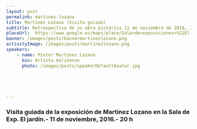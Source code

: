 ```yaml
---
layout: post
permalink: martinez-lozano  
title: Martínez Lozano (Visita guiada) 
subtitle: Retrospectiva de su obra pictórica 11 de noviembre de 2016, 20:00h.- Sala de Exp. El Jardín 
placeUrl:  https://www.google.es/maps/place/Sala+de+exposiciones+%22El+Jard%C3%ADn%22/@38.0522142,-1.2159513,17z/data=!3m1!4b1!4m5!3m4!1s0xd647f55db23f62b:0x236fc800c1aaff6c!8m2!3d38.0522142!4d-1.2137626
banner: /images/posts/bannermartinezlozano.png
activityImage: /images/posts/martinezlozano.png
speakers: 
    - name: Pintor Martínez Lozano
      bio: Artísta molinense
      photo: /images/posts/speakerDefaultAvatar.jpg
   




---
```


### Visita guiada de la exposición de Martínez Lozano en la Sala de Exp. El jardín.- 11 de noviembre, 2016.- 20 h


